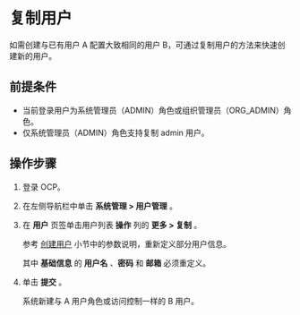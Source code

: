 # 复制用户

如需创建与已有用户 A 配置大致相同的用户 B，可通过复制用户的方法来快速创建新的用户。

## 前提条件

* 当前登录用户为系统管理员（ADMIN）角色或组织管理员（ORG_ADMIN）角色。
* 仅系统管理员（ADMIN）角色支持复制 admin 用户。

## 操作步骤

1. 登录 OCP。

2. 在左侧导航栏中单击 **系统管理 > 用户管理** 。

3. 在 **用户** 页签单击用户列表 **操作** 列的 **更多 > 复制** 。

   参考 [创建用户](200.create-a-user.md) 小节中的参数说明，重新定义部分用户信息。

   其中 **基础信息** 的 **用户名** 、**密码** 和 **邮箱** 必须重定义。

4. 单击 **提交** 。

   系统新建与 A 用户角色或访问控制一样的 B 用户。
